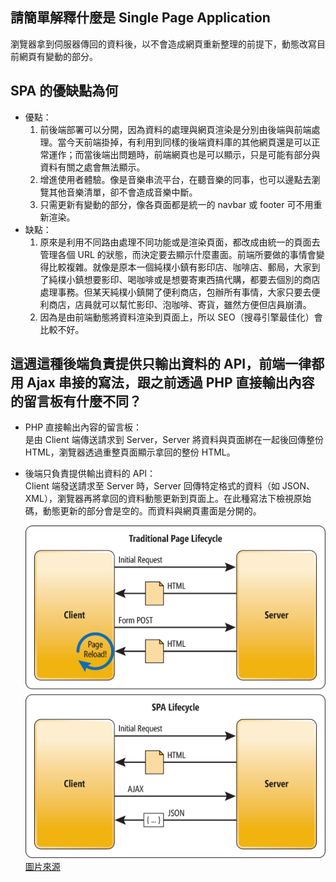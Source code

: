 ## 請簡單解釋什麼是 Single Page Application
瀏覽器拿到伺服器傳回的資料後，以不會造成網頁重新整理的前提下，動態改寫目前網頁有變動的部分。

## SPA 的優缺點為何

* 優點：
  1. 前後端部署可以分開，因為資料的處理與網頁渲染是分別由後端與前端處理。當今天前端掛掉，有利用到同樣的後端資料庫的其他網頁還是可以正常運作；而當後端出問題時，前端網頁也是可以顯示，只是可能有部分與資料有關之處會無法顯示。
  2. 增進使用者體驗。像是音樂串流平台，在聽音樂的同事，也可以邊點去瀏覽其他音樂清單，卻不會造成音樂中斷。
  3. 只需更新有變動的部分，像各頁面都是統一的 navbar 或 footer 可不用重新渲染。
* 缺點：
  1. 原來是利用不同路由處理不同功能或是渲染頁面，都改成由統一的頁面去管理各個 URL 的狀態，而決定要去顯示什麼畫面。前端所要做的事情會變得比較複雜。就像是原本一個純樸小鎮有影印店、咖啡店、郵局，大家到了純樸小鎮想要影印、喝咖啡或是想要寄東西搞代購，都要去個別的商店處理事務。但某天純樸小鎮開了便利商店，包辦所有事情，大家只要去便利商店，店員就可以幫忙影印、泡咖啡、寄貨，雖然方便但店員崩潰。
  2. 因為是由前端動態將資料渲染到頁面上，所以 SEO（搜尋引擎最佳化）會比較不好。


## 這週這種後端負責提供只輸出資料的 API，前端一律都用 Ajax 串接的寫法，跟之前透過 PHP 直接輸出內容的留言板有什麼不同？

* PHP 直接輸出內容的留言板：  
  是由 Client 端傳送請求到 Server，Server 將資料與頁面綁在一起後回傳整份 HTML，瀏覽器透過重整頁面顯示拿回的整份 HTML。
* 後端只負責提供輸出資料的 API：  
  Client 端發送請求至 Server 時，Server 回傳特定格式的資料（如 JSON、XML），瀏覽器再將拿回的資料動態更新到頁面上。在此種寫法下檢視原始碼，動態更新的部分會是空的。而資料與網頁畫面是分開的。

  ![](./hw3_img/difference.png)
[圖片來源](https://docs.microsoft.com/en-us/archive/msdn-magazine/2013/november/asp-net-single-page-applications-build-modern-responsive-web-apps-with-asp-net)
